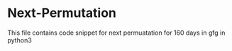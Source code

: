 # Next-Permutation
This file contains code snippet for next permuatation for 160 days in gfg in python3
